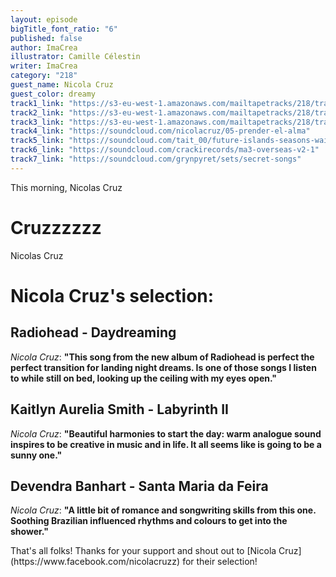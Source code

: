 ```yaml
---
layout: episode
bigTitle_font_ratio: "6"
published: false
author: ImaCrea
illustrator: Camille Célestin
writer: ImaCrea
category: "218"
guest_name: Nicola Cruz
guest_color: dreamy
track1_link: "https://s3-eu-west-1.amazonaws.com/mailtapetracks/218/track1.mp3"
track2_link: "https://s3-eu-west-1.amazonaws.com/mailtapetracks/218/track2.mp3"
track3_link: "https://s3-eu-west-1.amazonaws.com/mailtapetracks/218/track3.mp3"
track4_link: "https://soundcloud.com/nicolacruz/05-prender-el-alma"
track5_link: "https://soundcloud.com/tait_00/future-islands-seasons-waiting-on-you-badbadnotgood-reinterpretation"
track6_link: "https://soundcloud.com/crackirecords/ma3-overseas-v2-1"
track7_link: "https://soundcloud.com/grynpyret/sets/secret-songs"
---
```

<p id="introduction">This morning, Nicolas Cruz</p>

# Cruzzzzzz

Nicolas Cruz
 
# Nicola Cruz's selection:

## Radiohead - Daydreaming

_Nicola Cruz_: **"**This song from the new album of Radiohead is perfect the perfect transition for landing night dreams. Is one of those songs I listen to while still on bed, looking up the ceiling with my eyes open.**"**

## Kaitlyn Aurelia Smith - Labyrinth II

_Nicola Cruz_: **"**Beautiful harmonies to start the day: warm analogue sound inspires to be creative in music and in life. It all seems like is going to be a sunny one.**"**

## Devendra Banhart - Santa Maria da Feira

_Nicola Cruz_: **"**A little bit of romance and songwriting skills from this one. Soothing Brazilian influenced rhythms and colours to get into the shower.**"**


<p id="outroduction">That's all folks! Thanks for your support and shout out to [Nicola Cruz](https://www.facebook.com/nicolacruzz) for their selection!</p>
